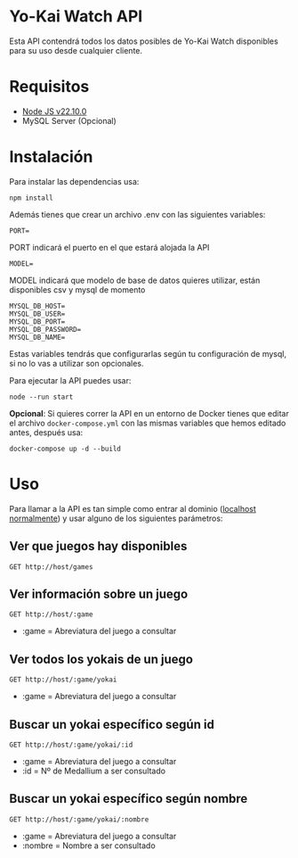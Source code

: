 # Yo-Kai Watch API
Esta API contendrá todos los datos posibles de Yo-Kai Watch disponibles para su uso desde cualquier cliente.
# Requisitos
- [Node JS v22.10.0](https://nodejs.org/en)
- MySQL Server (Opcional)
# Instalación
Para instalar las dependencias usa:

    npm install
Además tienes que crear un archivo .env con las siguientes variables:

	PORT=
PORT indicará el puerto en el que estará alojada la API

	MODEL=
MODEL indicará que modelo de base de datos quieres utilizar, están disponibles csv y mysql de momento

	MYSQL_DB_HOST=
	MYSQL_DB_USER=
	MYSQL_DB_PORT=
	MYSQL_DB_PASSWORD=
	MYSQL_DB_NAME=
Estas variables tendrás que configurarlas según tu configuración de mysql, si no lo vas a utilizar son opcionales.

Para ejecutar la API puedes usar:

	node --run start
**Opcional**: Si quieres correr la API en un entorno de Docker tienes que editar el archivo `docker-compose.yml` con las mismas variables que hemos editado antes, después usa:

    docker-compose up -d --build
# Uso
Para llamar a la API es tan simple como entrar al dominio ([localhost normalmente](http://localhost:3000)) y usar alguno de los siguientes parámetros:

## Ver que juegos hay disponibles
	GET http://host/games
## Ver información sobre un juego
	GET http://host/:game
- :game = Abreviatura del juego a consultar
## Ver todos los yokais de un juego
	GET http://host/:game/yokai
- :game = Abreviatura del juego a consultar
## Buscar un yokai específico según id
	GET http://host/:game/yokai/:id
- :game = Abreviatura del juego a consultar
- :id = Nº de Medallium a ser consultado
## Buscar un yokai específico según nombre
	GET http://host/:game/yokai/:nombre
- :game = Abreviatura del juego a consultar
- :nombre = Nombre a ser consultado